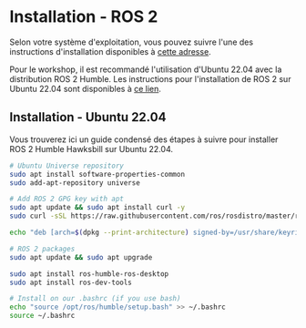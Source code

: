 # Installation - ROS 2

Selon votre système d'exploitation, vous pouvez suivre l'une des instructions d'installation disponibles à [cette adresse](https://docs.ros.org/en/humble/Installation.html).

Pour le workshop, il est recommandé l'utilisation d'Ubuntu 22.04 avec la distribution ROS 2 Humble. Les instructions pour l'installation de ROS 2 sur Ubuntu 22.04 sont disponibles à [ce lien](https://docs.ros.org/en/humble/Installation/Ubuntu-Install-Debians.html).


## Installation - Ubuntu 22.04

Vous trouverez ici un guide condensé des étapes à suivre pour installer ROS 2 Humble Hawksbill sur Ubuntu 22.04.

```bash
# Ubuntu Universe repository
sudo apt install software-properties-common
sudo add-apt-repository universe

# Add ROS 2 GPG key with apt
sudo apt update && sudo apt install curl -y
sudo curl -sSL https://raw.githubusercontent.com/ros/rosdistro/master/ros.key -o /usr/share/keyrings/ros-archive-keyring.gpg

echo "deb [arch=$(dpkg --print-architecture) signed-by=/usr/share/keyrings/ros-archive-keyring.gpg] http://packages.ros.org/ros2/ubuntu $(. /etc/os-release && echo $UBUNTU_CODENAME) main" | sudo tee /etc/apt/sources.list.d/ros2.list > /dev/null

# ROS 2 packages
sudo apt update && sudo apt upgrade

sudo apt install ros-humble-ros-desktop
sudo apt install ros-dev-tools

# Install on our .bashrc (if you use bash)
echo "source /opt/ros/humble/setup.bash" >> ~/.bashrc
source ~/.bashrc
```